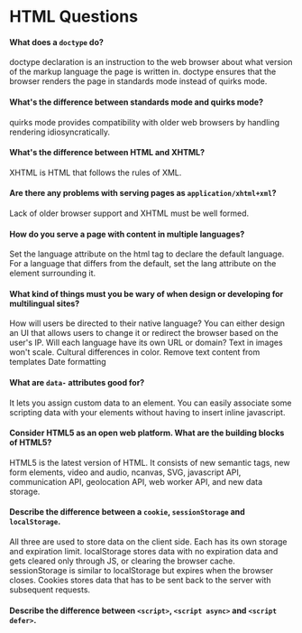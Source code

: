 # HTML Questions

#### What does a `doctype` do?
doctype declaration is an instruction to the web browser about what version of the markup language the page is written in. doctype ensures that the browser renders the page in standards mode instead of quirks mode.
#### What's the difference between standards mode and quirks mode?
quirks mode provides compatibility with older web browsers by handling rendering idiosyncratically.
#### What's the difference between HTML and XHTML?
XHTML is HTML that follows the rules of XML.
#### Are there any problems with serving pages as `application/xhtml+xml`?
Lack of older browser support and XHTML must be well formed.
#### How do you serve a page with content in multiple languages?
Set the language attribute on the html tag to declare the default language. For a language that differs from the default, set the lang attribute on the element surrounding it.
#### What kind of things must you be wary of when design or developing for multilingual sites?
How will users be directed to their native language? You can either design an UI that allows users to change it or redirect the browser based on the user's IP. Will each language have its own URL or domain?
Text in images won't scale.
Cultural differences in color.
Remove text content from templates
Date formatting
#### What are `data-` attributes good for?
It lets you assign custom data to an element. You can easily associate some scripting data with your elements without having to insert inline javascript.
#### Consider HTML5 as an open web platform. What are the building blocks of HTML5?
HTML5 is the latest version of HTML. It consists of new semantic tags, new form elements, video and audio, ncanvas, SVG, javascript API, communication API, geolocation API, web worker API, and new data storage.
#### Describe the difference between a `cookie`, `sessionStorage` and `localStorage`.
All three are used to store data on the client side. Each has its own storage and expiration limit. localStorage stores data with no expiration data and gets cleared only through JS, or clearing the browser cache. sessionStorage is similar to localStorage but expires when the browser closes. Cookies stores data that has to be sent back to the server with subsequent requests.
#### Describe the difference between `<script>`, `<script async>` and `<script defer>`.
<script> is the default behavior and parsing of the HTML code stops while the script is executing. This might delay the display of the webpage.
<script defer> delays script execution until the HTML parser has finished parsing. The DOM will be ready for this script but not all browser support defer yet.
<script async> allows HTML parsing to continue also the script to be executed when ready.
#### Why is it generally a good idea to position CSS `<link>`s between `<head></head>` and JS `<script>`s just before `</body>`? Do you know any exceptions?
The link tag placement allows for styles to be loaded beforehand so that users don't see a blank screen. The script tag placement ensures that the HTML parser isn't blocked until the very end. An alternative is to use the async or defer attributes on script tags.
#### What is progressive rendering?
It is a technique used to render content as quickly as possible.
#### Have you used different HTML templating languages before?
ERB
